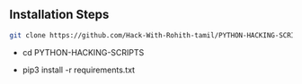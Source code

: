 ## Installation Steps
```bash
git clone https://github.com/Hack-With-Rohith-tamil/PYTHON-HACKING-SCRIPTS.git
```
- cd PYTHON-HACKING-SCRIPTS

- pip3 install -r requirements.txt
